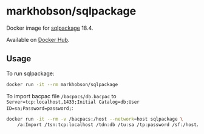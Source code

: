 # markhobson/sqlpackage

Docker image for [sqlpackage](https://docs.microsoft.com/en-us/sql/tools/sqlpackage-download) 18.4.

Available on [Docker Hub](https://hub.docker.com/r/markhobson/sqlpackage).

## Usage

To run sqlpackage:

```bash
docker run -it --rm markhobson/sqlpackage
```

To import bacpac file `/bacpacs/db.bacpac` to `Server=tcp:localhost,1433;Initial Catalog=db;User ID=sa;Password=password;`:

```bash
docker run -it --rm -v /bacpacs:/host --network=host sqlpackage \
    /a:Import /tsn:tcp:localhost /tdn:db /tu:sa /tp:password /sf:/host/db.bacpac
```
